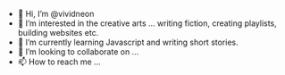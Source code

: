 - 👋 Hi, I’m @vividneon
- 👀 I’m interested in the creative arts ... writing fiction, creating playlists, building websites etc.
- 🌱 I’m currently learning Javascript and writing short stories.
- 💞️ I’m looking to collaborate on ... 
- 📫 How to reach me ... 

<!---
vividneon/vividneon is a ✨ special ✨ repository because its `README.md` (this file) appears on your GitHub profile.
You can click the Preview link to take a look at your changes.
--->
